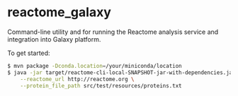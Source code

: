 # reactome_galaxy

Command-line utility and for running the Reactome analysis service and
integration into Galaxy platform.

To get started:

```bash
$ mvn package -Dconda.location=/your/miniconda/location
$ java -jar target/reactome-cli-local-SNAPSHOT-jar-with-dependencies.jar \
    --reactome_url http://reactome.org \
    --protein_file_path src/test/resources/proteins.txt
```
